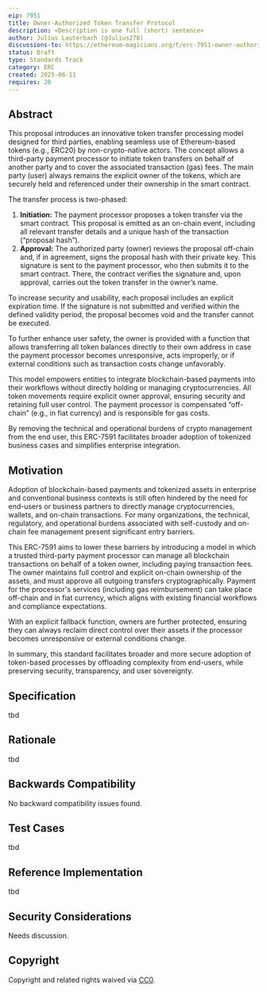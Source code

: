 ```yaml
---
eip: 7951
title: Owner-Authorized Token Transfer Protocol
description: <Description is one full (short) sentence>
author: Julius Lauterbach (@Julius278)
discussions-to: https://ethereum-magicians.org/t/erc-7951-owner-authorized-token-transfers-via-payment-processor/24526
status: Draft
type: Standards Track
category: ERC
created: 2025-06-11
requires: 20
---
```


## Abstract

This proposal introduces an innovative token transfer processing model designed for third parties, enabling seamless use of Ethereum-based tokens (e.g., ERC20) by non-crypto-native actors. The concept allows a third-party payment processor to initiate token transfers on behalf of another party and to cover the associated transaction (gas) fees. The main party (user) always remains the explicit owner of the tokens, which are securely held and referenced under their ownership in the smart contract.

The transfer process is two-phased:

1. **Initiation:** The payment processor proposes a token transfer via the smart contract. This proposal is emitted as an on-chain event, including all relevant transfer details and a unique hash of the transaction (“proposal hash”).
2. **Approval:** The authorized party (owner) reviews the proposal off-chain and, if in agreement, signs the proposal hash with their private key. This signature is sent to the payment processor, who then submits it to the smart contract. There, the contract verifies the signature and, upon approval, carries out the token transfer in the owner’s name.

To increase security and usability, each proposal includes an explicit expiration time. If the signature is not submitted and verified within the defined validity period, the proposal becomes void and the transfer cannot be executed.

To further enhance user safety, the owner is provided with a function that allows transferring all token balances directly to their own address in case the payment processor becomes unresponsive, acts improperly, or if external conditions such as transaction costs change unfavorably.

This model empowers entities to integrate blockchain-based payments into their workflows without directly holding or managing cryptocurrencies. All token movements require explicit owner approval, ensuring security and retaining full user control. The payment processor is compensated “off-chain” (e.g., in fiat currency) and is responsible for gas costs.

By removing the technical and operational burdens of crypto management from the end user, this ERC-7591 facilitates broader adoption of tokenized business cases and simplifies enterprise integration.

## Motivation

Adoption of blockchain-based payments and tokenized assets in enterprise and conventional business contexts is still often hindered by the need for end-users or business partners to directly manage cryptocurrencies, wallets, and on-chain transactions. For many organizations, the technical, regulatory, and operational burdens associated with self-custody and on-chain fee management present significant entry barriers.

This ERC-7591 aims to lower these barriers by introducing a model in which a trusted third-party payment processor can manage all blockchain transactions on behalf of a token owner, including paying transaction fees. The owner maintains full control and explicit on-chain ownership of the assets, and must approve all outgoing transfers cryptographically. Payment for the processor's services (including gas reimbursement) can take place off-chain and in fiat currency, which aligns with existing financial workflows and compliance expectations.

With an explicit fallback function, owners are further protected, ensuring they can always reclaim direct control over their assets if the processor becomes unresponsive or external conditions change.

In summary, this standard facilitates broader and more secure adoption of token-based processes by offloading complexity from end-users, while preserving security, transparency, and user sovereignty.

## Specification

tbd

## Rationale

tbd

## Backwards Compatibility

No backward compatibility issues found.

## Test Cases

tbd

## Reference Implementation

tbd

## Security Considerations

Needs discussion.

## Copyright

Copyright and related rights waived via [CC0](../LICENSE.md).
